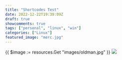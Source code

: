 ```yaml
---
title: "Shortcodes Test"
date: 2022-12-22T19:39:09Z
draft: true
showcomments: true
tags: ["personal", "linux", "win"]
categories: ["Linux"]
featured_image: "merc.jpg"
---
```


<!-- {{< myshortcode color="blue" >}} -->

<!-- {{< myshortcode src="images/oldman.jpg" >}} -->

{{ $image := resources.Get "images/oldman.jpg" }}
<img src="{{ $image.RelPermalink }}" />


